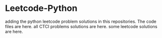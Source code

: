 # Leetcode-Python
adding the python leetcode problem solutions in this repositories. 
The code files are here.
all CTCI problems solutions are here.
some leetcode solutions are here.




























































































































































































































































































































































































































































































































































































































































































